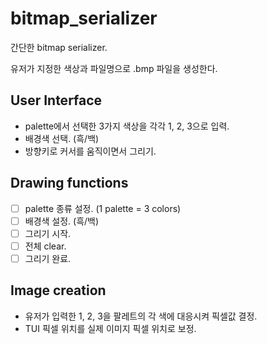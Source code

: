 # bitmap_serializer
간단한 bitmap serializer.

유저가 지정한 색상과 파일명으로 .bmp 파일을 생성한다.

## User Interface
- palette에서 선택한 3가지 색상을 각각 1, 2, 3으로 입력.
- 배경색 선택. (흑/백)
- 방향키로 커서를 움직이면서 그리기.

## Drawing functions
- [ ] palette 종류 설정. (1 palette = 3 colors)
- [ ] 배경색 설정. (흑/백)
- [ ] 그리기 시작.
- [ ] 전체 clear.
- [ ] 그리기 완료.

## Image creation
- 유저가 입력한 1, 2, 3을 팔레트의 각 색에 대응시켜 픽셀값 결정.
- TUI 픽셀 위치를 실제 이미지 픽셀 위치로 보정.
